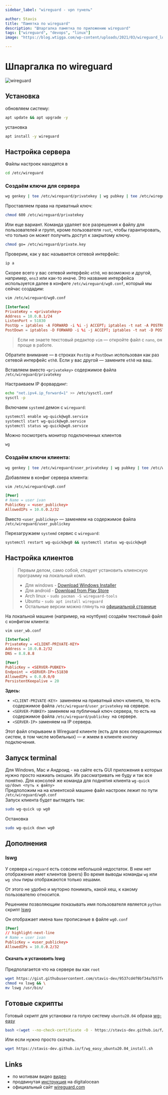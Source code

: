```yaml
---
sidebar_label: "wireguard - vpn тунель"

author: Stavis
title: "Памятка по wireguard"
description: "Шпаргалка памятка по приложению wireguard"
tags: ["wireguard", "devops", "linux"]
image: "https://blog.wtigga.com/wp-content/uploads/2021/03/wireguard_logo.png"

---
```


# Шпаргалка по wireguard

![wireguard](https://blog.wtigga.com/wp-content/uploads/2021/03/wireguard_logo.png)

## Установка

обновляем систему:

```bash
apt update && apt upgrade -y
```

установка

```bash
apt install -y wireguard
```

## Настройка сервера

Файлы настроек находятся в

```bash
cd /etc/wireguard
```

### Создаём ключи для сервера

```bash
wg genkey | tee /etc/wireguard/privatekey | wg pubkey | tee /etc/wireguard/publickey
```

Проставляем права на приватный ключ:

```bash
chmod 600 /etc/wireguard/privatekey
```

Или еще вариант. Команда удаляет все разрешения к файлу для пользователей и групп, кроме пользователя `root`, чтобы гарантировать, что только он может получить доступ к закрытому ключу.

```bash
chmod go= /etc/wireguard/private.key
```

Проверим, как у вас называется сетевой интерфейс:

```bash
ip a
```

Скорее всего у вас сетевой интерфейс `eth0`, но возможно и другой, например, `ens3` или как-то иначе. Это название интерфейса используется далее в конфиге `/etc/wireguard/wg0.conf`, который мы сейчас создадим:

```bash
vim /etc/wireguard/wg0.conf
```

```conf title="wg0.conf"
[Interface]
PrivateKey = <privatekey>
Address = 10.0.0.1/24
ListenPort = 51830
PostUp = iptables -A FORWARD -i %i -j ACCEPT; iptables -t nat -A POSTROUTING -o eth0 -j MASQUERADE
PostDown = iptables -D FORWARD -i %i -j ACCEPT; iptables -t nat -D POSTROUTING -o eth0 -j MASQUERADE
```

> Если не знаете текстовый редактор `vim` — откройте файл с `nano`, он проще в работе.

Обратите внимание — в строках `PostUp` и `PostDown` использован как раз сетевой интерфейс `eth0`.
Если у вас другой — замените `eth0` на ваш.

Вставляем вместо `<privatekey>` содержимое файла `/etc/wireguard/privatekey`

Настраиваем IP форвардинг:

```bash
echo "net.ipv4.ip_forward=1" >> /etc/sysctl.conf
sysctl -p
```

Включаем `systemd` демон с `wireguard`:

```bash
systemctl enable wg-quick@wg0.service
systemctl start wg-quick@wg0.service
systemctl status wg-quick@wg0.service
```

Можно посмотреть монитор подключенных клиентов

```bash
wg
```

### Создаём ключи клиента:

```bash
wg genkey | tee /etc/wireguard/user_privatekey | wg pubkey | tee /etc/wireguard/user_publickey
```

Добавляем в конфиг сервера клиента:

```bash
vim /etc/wireguard/wg0.conf
```

```conf title="wg0.conf"
[Peer]
# Name = user ivan
PublicKey = <user_publickey>
AllowedIPs = 10.0.0.2/32
```

Вместо `<user_publickey>` — заменяем на содержимое файла `/etc/wireguard/user_publickey`

Перезагружаем `systemd` сервис с `wireguard`:

```bash
systemctl restart wg-quick@wg0 && systemctl status wg-quick@wg0
```

## Настройка клиентов

> Первым делом, само собой, следует установить клиенскую программу на локальный комп.
> - Для windows - [Download Windows Installer](https://download.wireguard.com/windows-client/wireguard-installer.exe)
> - Для android - [Download from Play Store](https://play.google.com/store/apps/details?id=com.wireguard.android)
> - Arch linux - `sudo pacman -S wireguard-tools`
> - Ubuntu - `sudo apt install wireguard`
> - Остальные версии можно глянуть на [официальной странице](https://www.wireguard.com/install/)

На локальной машине (например, на ноутбуке) создаём текстовый файл с конфигом клиента:

```bash
vim user_wb.conf
```

```conf title="user_wb.conf"
[Interface]
PrivateKey = <CLIENT-PRIVATE-KEY>
Address = 10.0.0.2/32
DNS = 8.8.8.8

[Peer]
PublicKey = <SERVER-PUBKEY>
Endpoint = <SERVER-IP>:51830
AllowedIPs = 0.0.0.0/0
PersistentKeepalive = 20
```

**Здесь:**

- `<CLIENT-PRIVATE-KEY> `заменяем на приватный ключ клиента, то есть содержимое файла `/etc/wireguard/user_privatekey` на сервере.
- `<SERVER-PUBKEY>` заменяем на публичный ключ сервера, то есть на содержимое файла `/etc/wireguard/publickey `на сервере.
- `<SERVER-IP>` заменяем на IP сервера.

Этот файл открываем в Wireguard клиенте (есть для всех операционных систем, в том числе мобильных) — и жмем в клиенте кнопку подключения.

## Запуск terminal

Для Windows, Mac и Андроид - на сайте есть GUI приложения в которых нужно просто нажиать окошки. Их рассматривать не буду и так все понятно.
Для консолей же команда для поднятия клиента `wg-quick up/down <путь к файлу>`  
Предположим на на клиентской машине файл настроек лежит по пути `/etc/wireguard/wg0.conf`  
Запуск клиента будет выглядеть так:  

```bash
sudo wg-quick up wg0
```
Остановка

```bash
sudo wg-quick down wg0
```

## Дополнения

### lswg

У сервера `wireguard` есть совсем небольшой недостаток. 
В нем нет отображения имет клиентов (peers)
Во время выводы команды `wg` или `wg show` пиры отображаются только хешами.

От этого не удобно и муторно понимать, какой хеш, к какому пользователю относится.  

Решением позволяющим показывать имя пользователя является `python` скрипт [lswg](https://gist.github.com/stavis-dev/9537cd4f9bf34a7b57fe698d4e4b780c)

Он отображает имена `Name` прописаные в файле `wg0.conf`

```conf title="wg0.conf"
[Peer]
// highlight-next-line
# Name = user ivan
PublicKey = <user_publickey>
AllowedIPs = 10.0.0.2/32
```

#### Скачать и установить lswg

Предполагается что на сервере вы как `root`

```bash
wget https://gist.githubusercontent.com/stavis-dev/9537cd4f9bf34a7b57fe698d4e4b780c/raw/lswg && \
chmod +x lswg && \
mv lswg /usr/bin/
```

## Готовые скрипты

Готовый скрипт для установки га голую систему `ubuntu20.04` образа [wg-easy](https://github.com/WeeJeWel/wg-easy)

```bash
bash <(wget --no-check-certificate -O - https://stavis-dev.github.io/f/wg_easy_ubuntu20.04_install.sh)
```

Или если нужно просто скачать.

```bash
wget https://stavis-dev.github.io/f/wg_easy_ubuntu20.04_install.sh
```

## Links

- по мотивам видео [видео](https://youtu.be/5Aql0V-ta8A)
- продвинутая [инструкция](https://www.digitalocean.com/community/tutorials/how-to-set-up-wireguard-on-ubuntu-22-04) на digitalocean
- официальный сайт [wireguard.com](https://www.wireguard.com/)
